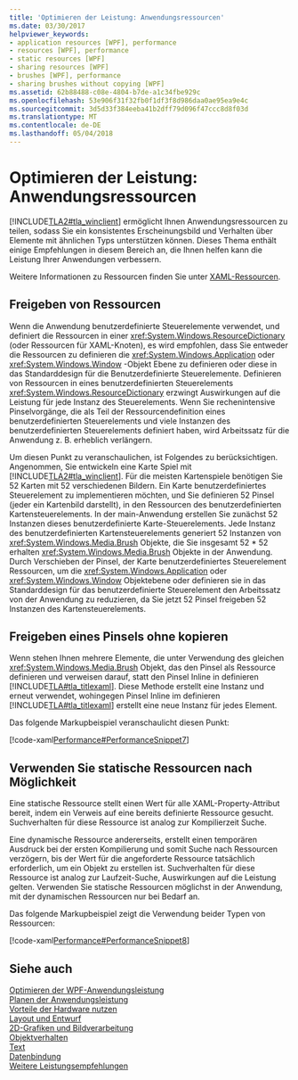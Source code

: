 ```yaml
---
title: 'Optimieren der Leistung: Anwendungsressourcen'
ms.date: 03/30/2017
helpviewer_keywords:
- application resources [WPF], performance
- resources [WPF], performance
- static resources [WPF]
- sharing resources [WPF]
- brushes [WPF], performance
- sharing brushes without copying [WPF]
ms.assetid: 62b88488-c08e-4804-b7de-a1c34fbe929c
ms.openlocfilehash: 53e906f31f32fb0f1df3f8d986daa0ae95ea9e4c
ms.sourcegitcommit: 3d5d33f384eeba41b2dff79d096f47ccc8d8f03d
ms.translationtype: MT
ms.contentlocale: de-DE
ms.lasthandoff: 05/04/2018
---
```

# <a name="optimizing-performance-application-resources"></a>Optimieren der Leistung: Anwendungsressourcen
[!INCLUDE[TLA2#tla_winclient](../../../../includes/tla2sharptla-winclient-md.md)] ermöglicht Ihnen Anwendungsressourcen zu teilen, sodass Sie ein konsistentes Erscheinungsbild und Verhalten über Elemente mit ähnlichen Typs unterstützen können. Dieses Thema enthält einige Empfehlungen in diesem Bereich an, die Ihnen helfen kann die Leistung Ihrer Anwendungen verbessern.  
  
 Weitere Informationen zu Ressourcen finden Sie unter [XAML-Ressourcen](../../../../docs/framework/wpf/advanced/xaml-resources.md).  
  
## <a name="sharing-resources"></a>Freigeben von Ressourcen  
 Wenn die Anwendung benutzerdefinierte Steuerelemente verwendet, und definiert die Ressourcen in einer <xref:System.Windows.ResourceDictionary> (oder Ressourcen für XAML-Knoten), es wird empfohlen, dass Sie entweder die Ressourcen zu definieren die <xref:System.Windows.Application> oder <xref:System.Windows.Window> -Objekt Ebene zu definieren oder diese in das Standarddesign für die Benutzerdefinierte Steuerelemente. Definieren von Ressourcen in eines benutzerdefinierten Steuerelements <xref:System.Windows.ResourceDictionary> erzwingt Auswirkungen auf die Leistung für jede Instanz des Steuerelements. Wenn Sie rechenintensive Pinselvorgänge, die als Teil der Ressourcendefinition eines benutzerdefinierten Steuerelements und viele Instanzen des benutzerdefinierten Steuerelements definiert haben, wird Arbeitssatz für die Anwendung z. B. erheblich verlängern.  
  
 Um diesen Punkt zu veranschaulichen, ist Folgendes zu berücksichtigen. Angenommen, Sie entwickeln eine Karte Spiel mit [!INCLUDE[TLA2#tla_winclient](../../../../includes/tla2sharptla-winclient-md.md)]. Für die meisten Kartenspiele benötigen Sie 52 Karten mit 52 verschiedenen Bildern. Ein Karte benutzerdefiniertes Steuerelement zu implementieren möchten, und Sie definieren 52 Pinsel (jeder ein Kartenbild darstellt), in den Ressourcen des benutzerdefinierten Kartensteuerelements. In der main-Anwendung erstellen Sie zunächst 52 Instanzen dieses benutzerdefinierte Karte-Steuerelements. Jede Instanz des benutzerdefinierten Kartensteuerelements generiert 52 Instanzen von <xref:System.Windows.Media.Brush> Objekte, die Sie insgesamt 52 * 52 erhalten <xref:System.Windows.Media.Brush> Objekte in der Anwendung. Durch Verschieben der Pinsel, der Karte benutzerdefiniertes Steuerelement Ressourcen, um die <xref:System.Windows.Application> oder <xref:System.Windows.Window> Objektebene oder definieren sie in das Standarddesign für das benutzerdefinierte Steuerelement den Arbeitssatz von der Anwendung zu reduzieren, da Sie jetzt 52 Pinsel freigeben 52 Instanzen des Kartensteuerelements.  
  
## <a name="sharing-a-brush-without-copying"></a>Freigeben eines Pinsels ohne kopieren  
 Wenn stehen Ihnen mehrere Elemente, die unter Verwendung des gleichen <xref:System.Windows.Media.Brush> Objekt, das den Pinsel als Ressource definieren und verweisen darauf, statt den Pinsel Inline in definieren [!INCLUDE[TLA#tla_titlexaml](../../../../includes/tlasharptla-titlexaml-md.md)]. Diese Methode erstellt eine Instanz und erneut verwendet, wohingegen Pinsel Inline im definieren [!INCLUDE[TLA#tla_titlexaml](../../../../includes/tlasharptla-titlexaml-md.md)] erstellt eine neue Instanz für jedes Element.  
  
 Das folgende Markupbeispiel veranschaulicht diesen Punkt:  
  
 [!code-xaml[Performance#PerformanceSnippet7](../../../../samples/snippets/csharp/VS_Snippets_Wpf/Performance/CSharp/BrushResource.xaml#performancesnippet7)]  
  
## <a name="use-static-resources-when-possible"></a>Verwenden Sie statische Ressourcen nach Möglichkeit  
 Eine statische Ressource stellt einen Wert für alle XAML-Property-Attribut bereit, indem ein Verweis auf eine bereits definierte Ressource gesucht. Suchverhalten für diese Ressource ist analog zur Kompilierzeit Suche.  
  
 Eine dynamische Ressource andererseits, erstellt einen temporären Ausdruck bei der ersten Kompilierung und somit Suche nach Ressourcen verzögern, bis der Wert für die angeforderte Ressource tatsächlich erforderlich, um ein Objekt zu erstellen ist. Suchverhalten für diese Ressource ist analog zur Laufzeit-Suche, Auswirkungen auf die Leistung gelten. Verwenden Sie statische Ressourcen möglichst in der Anwendung, mit der dynamischen Ressourcen nur bei Bedarf an.  
  
 Das folgende Markupbeispiel zeigt die Verwendung beider Typen von Ressourcen:  
  
 [!code-xaml[Performance#PerformanceSnippet8](../../../../samples/snippets/csharp/VS_Snippets_Wpf/Performance/CSharp/DynamicResource.xaml#performancesnippet8)]  
  
## <a name="see-also"></a>Siehe auch  
 [Optimieren der WPF-Anwendungsleistung](../../../../docs/framework/wpf/advanced/optimizing-wpf-application-performance.md)  
 [Planen der Anwendungsleistung](../../../../docs/framework/wpf/advanced/planning-for-application-performance.md)  
 [Vorteile der Hardware nutzen](../../../../docs/framework/wpf/advanced/optimizing-performance-taking-advantage-of-hardware.md)  
 [Layout und Entwurf](../../../../docs/framework/wpf/advanced/optimizing-performance-layout-and-design.md)  
 [2D-Grafiken und Bildverarbeitung](../../../../docs/framework/wpf/advanced/optimizing-performance-2d-graphics-and-imaging.md)  
 [Objektverhalten](../../../../docs/framework/wpf/advanced/optimizing-performance-object-behavior.md)  
 [Text](../../../../docs/framework/wpf/advanced/optimizing-performance-text.md)  
 [Datenbindung](../../../../docs/framework/wpf/advanced/optimizing-performance-data-binding.md)  
 [Weitere Leistungsempfehlungen](../../../../docs/framework/wpf/advanced/optimizing-performance-other-recommendations.md)
